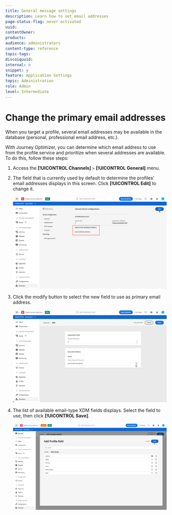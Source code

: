 ```yaml
---
title: General message settings
description: Learn how to set email addresses
page-status-flag: never-activated
uuid: 
contentOwner:
products:
audience: administrators
content-type: reference
topic-tags: 
discoiquuid:
internal: n
snippet: y
feature: Application Settings
topic: Administration
role: Admin
level: Intermediate
---
```


# Change the primary email addresses

When you target a profile, several email addresses may be available in the database (personal, professional email address, etc.).

With Journey Optimizer, you can determine which email address to use from the profile service and prioritize when several addresses are available. To do this, follow these steps:

1. Access the  **[!UICONTROL Channels]** `>` **[!UICONTROL General]** menu.
1. The field that is currently used by default to determine the profiles' email addresses displays in this screen. Click **[!UICONTROL Edit]** to change it.

    ![](../assets/primary-address.png)

1. Click the modify button to select the new field to use as primary email address.

    ![](../assets/primary-address-edit.png)

1. The list of available email-type XDM fields displays. Select the field to use, then click **[!UICONTROL Save]**.

    ![](../assets/primary-address-field.png)
    
<!--1. You can also select an additional field to use as secondary email address. This allows you to determine which field to use if the primary field is empty for a profile. >> will be done later on-->
